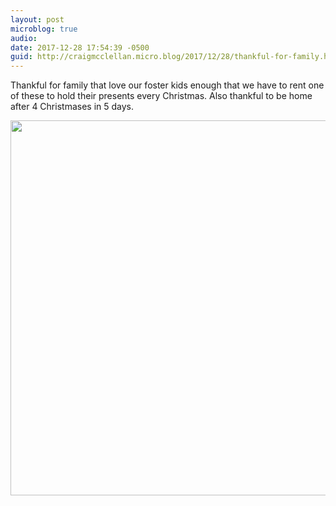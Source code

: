 ```yaml
---
layout: post
microblog: true
audio: 
date: 2017-12-28 17:54:39 -0500
guid: http://craigmcclellan.micro.blog/2017/12/28/thankful-for-family.html
---
```

Thankful for family that love our foster kids enough that we have to rent one of these to hold their presents every Christmas. Also thankful to be home after 4 Christmases in 5 days.

<img src="http://craigmcclellan.com/uploads/2017/792b7fe546.jpg" width="599" height="600" />
